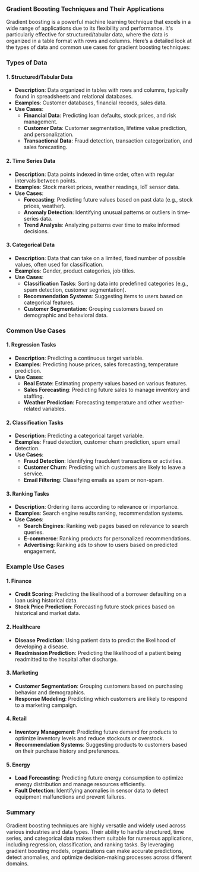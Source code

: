 ### Gradient Boosting Techniques and Their Applications

Gradient boosting is a powerful machine learning technique that excels in a wide range of applications due to its flexibility and performance. It's particularly effective for structured/tabular data, where the data is organized in a table format with rows and columns. Here’s a detailed look at the types of data and common use cases for gradient boosting techniques:

### Types of Data

#### 1. Structured/Tabular Data
- **Description**: Data organized in tables with rows and columns, typically found in spreadsheets and relational databases.
- **Examples**: Customer databases, financial records, sales data.
- **Use Cases**:
  - **Financial Data**: Predicting loan defaults, stock prices, and risk management.
  - **Customer Data**: Customer segmentation, lifetime value prediction, and personalization.
  - **Transactional Data**: Fraud detection, transaction categorization, and sales forecasting.

#### 2. Time Series Data
- **Description**: Data points indexed in time order, often with regular intervals between points.
- **Examples**: Stock market prices, weather readings, IoT sensor data.
- **Use Cases**:
  - **Forecasting**: Predicting future values based on past data (e.g., stock prices, weather).
  - **Anomaly Detection**: Identifying unusual patterns or outliers in time-series data.
  - **Trend Analysis**: Analyzing patterns over time to make informed decisions.

#### 3. Categorical Data
- **Description**: Data that can take on a limited, fixed number of possible values, often used for classification.
- **Examples**: Gender, product categories, job titles.
- **Use Cases**:
  - **Classification Tasks**: Sorting data into predefined categories (e.g., spam detection, customer segmentation).
  - **Recommendation Systems**: Suggesting items to users based on categorical features.
  - **Customer Segmentation**: Grouping customers based on demographic and behavioral data.

### Common Use Cases

#### 1. Regression Tasks
- **Description**: Predicting a continuous target variable.
- **Examples**: Predicting house prices, sales forecasting, temperature prediction.
- **Use Cases**:
  - **Real Estate**: Estimating property values based on various features.
  - **Sales Forecasting**: Predicting future sales to manage inventory and staffing.
  - **Weather Prediction**: Forecasting temperature and other weather-related variables.

#### 2. Classification Tasks
- **Description**: Predicting a categorical target variable.
- **Examples**: Fraud detection, customer churn prediction, spam email detection.
- **Use Cases**:
  - **Fraud Detection**: Identifying fraudulent transactions or activities.
  - **Customer Churn**: Predicting which customers are likely to leave a service.
  - **Email Filtering**: Classifying emails as spam or non-spam.

#### 3. Ranking Tasks
- **Description**: Ordering items according to relevance or importance.
- **Examples**: Search engine results ranking, recommendation systems.
- **Use Cases**:
  - **Search Engines**: Ranking web pages based on relevance to search queries.
  - **E-commerce**: Ranking products for personalized recommendations.
  - **Advertising**: Ranking ads to show to users based on predicted engagement.

### Example Use Cases

#### 1. Finance
- **Credit Scoring**: Predicting the likelihood of a borrower defaulting on a loan using historical data.
- **Stock Price Prediction**: Forecasting future stock prices based on historical and market data.

#### 2. Healthcare
- **Disease Prediction**: Using patient data to predict the likelihood of developing a disease.
- **Readmission Prediction**: Predicting the likelihood of a patient being readmitted to the hospital after discharge.

#### 3. Marketing
- **Customer Segmentation**: Grouping customers based on purchasing behavior and demographics.
- **Response Modeling**: Predicting which customers are likely to respond to a marketing campaign.

#### 4. Retail
- **Inventory Management**: Predicting future demand for products to optimize inventory levels and reduce stockouts or overstock.
- **Recommendation Systems**: Suggesting products to customers based on their purchase history and preferences.

#### 5. Energy
- **Load Forecasting**: Predicting future energy consumption to optimize energy distribution and manage resources efficiently.
- **Fault Detection**: Identifying anomalies in sensor data to detect equipment malfunctions and prevent failures.

### Summary

Gradient boosting techniques are highly versatile and widely used across various industries and data types. Their ability to handle structured, time series, and categorical data makes them suitable for numerous applications, including regression, classification, and ranking tasks. By leveraging gradient boosting models, organizations can make accurate predictions, detect anomalies, and optimize decision-making processes across different domains.
